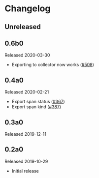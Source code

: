 # Changelog

## Unreleased

## 0.6b0

Released 2020-03-30

- Exporting to collector now works
  ([#508](https://github.com/open-telemetry/opentelemetry-python/pull/508))

## 0.4a0

Released 2020-02-21

- Export span status ([#367](https://github.com/open-telemetry/opentelemetry-python/pull/367))
- Export span kind ([#387](https://github.com/open-telemetry/opentelemetry-python/pull/387))

## 0.3a0

Released 2019-12-11

## 0.2a0

Released 2019-10-29

- Initial release
